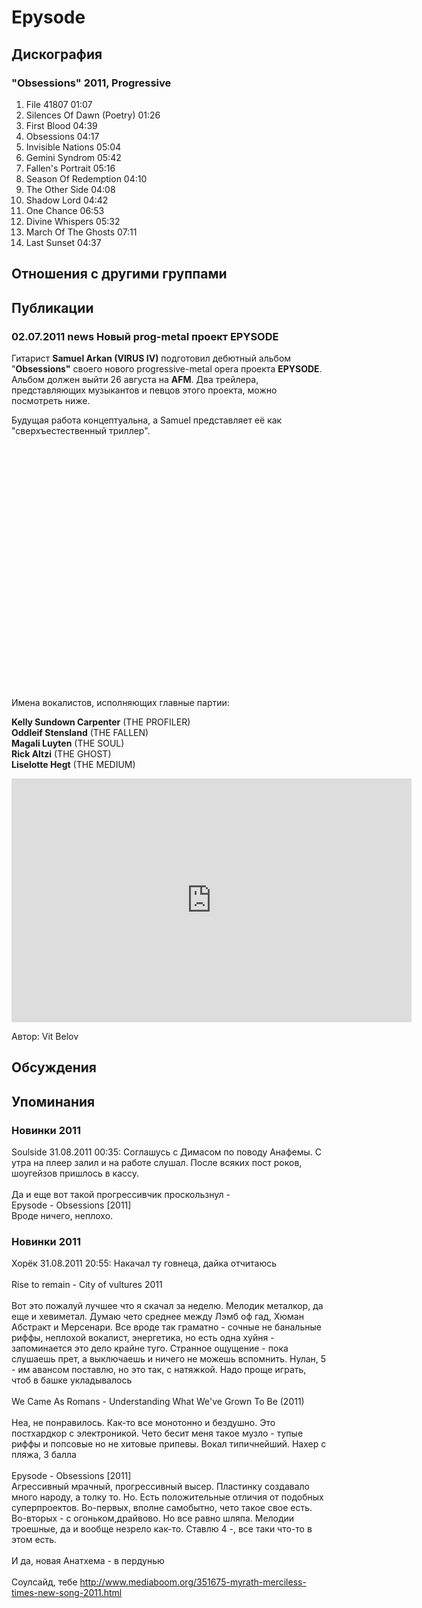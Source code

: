 # Epysode



## Дискография

### "Obsessions" 2011, Progressive

1.	 File 41807	01:07
2.	 Silences Of Dawn (Poetry)	01:26
3.	 First Blood	04:39
4.	 Obsessions	04:17
5.	 Invisible Nations	05:04
6.	 Gemini Syndrom	05:42
7.	 Fallen's Portrait	05:16
8.	 Season Of Redemption	04:10
9.	 The Other Side	04:08
10.	 Shadow Lord	04:42
11.	 One Chance	06:53
12.	 Divine Whispers	05:32
13.	 March Of The Ghosts	07:11
14.	 Last Sunset	04:37	


## Отношения с другими группами


## Публикации

### 02.07.2011 news Новый prog-metal проект EPYSODE

<P>Гитарист <STRONG>Samuel Arkan (VIRUS IV)</STRONG> подготовил дебютный альбом "<STRONG>Obsessions"</STRONG> своего нового progressive-metal opera проекта <STRONG>EPYSODE</STRONG>. Альбом должен выйти 26 августа на <STRONG>AFM</STRONG>. Два трейлера, представляющих музыкантов и певцов этого проекта, можно посмотреть ниже.</P>
<P>Будущая работа концептуальна, а Samuel представляет её как "сверхъестественный триллер". </P>
<P>
<CENTER>
<OBJECT style="WIDTH: 640px; HEIGHT: 390px"><PARAM NAME="movie" VALUE="http://www.youtube.com/v/fbvsV03g1dg?version=3"><PARAM NAME="allowFullScreen" VALUE="true"><PARAM NAME="allowScriptAccess" VALUE="always">
<embed src="http://www.youtube.com/v/fbvsV03g1dg?version=3" type="application/x-shockwave-flash" allowfullscreen="true" allowScriptAccess="always" width="640" height="390"></OBJECT></CENTER>
<P>Имена вокалистов, исполняющих главные партии:</P>
<P><STRONG>Kelly Sundown Carpenter</STRONG> (THE PROFILER) <BR itxtNodeId="90"><STRONG>Oddleif Stensland</STRONG> (THE FALLEN) <BR itxtNodeId="89"><STRONG>Magali Luyten</STRONG> (THE SOUL) <BR itxtNodeId="88"><STRONG>Rick Altzi</STRONG> (THE GHOST) <BR itxtNodeId="87"><STRONG>Liselotte Hegt</STRONG> (THE MEDIUM) </P>
<P>
<CENTER>
<OBJECT style="WIDTH: 640px; HEIGHT: 390px"><PARAM NAME="movie" VALUE="http://www.youtube.com/v/YER-URHp_NE?version=3"><PARAM NAME="allowFullScreen" VALUE="true"><PARAM NAME="allowScriptAccess" VALUE="always">
<embed src="http://www.youtube.com/v/YER-URHp_NE?version=3" type="application/x-shockwave-flash" allowfullscreen="true" allowScriptAccess="always" width="640" height="390"></OBJECT>
<P></P></CENTER>
Автор: Vit Belov


## Обсуждения


## Упоминания

### Новинки 2011

Soulside 31.08.2011 00:35:
Соглашусь с Димасом по поводу Анафемы. С утра на плеер залил и на работе слушал. После всяких пост роков, шоугейзов пришлось в кассу.<BR><BR>Да и еще вот такой прогрессивчик проскользнул - <BR>Epysode - Obsessions [2011]<BR>Вроде ничего, неплохо.<BR>

### Новинки 2011

Хорёк 31.08.2011 20:55:
Накачал ту говнеца, дайка отчитаюсь<BR><BR>Rise to remain - City of vultures 2011 <BR><BR>Вот это пожалуй лучшее что я скачал за неделю. Мелодик металкор, да еще и хевиметал. Думаю чето среднее между Лэмб оф гад, Хюман Абстракт и Мерсенари. Все вроде так граматно - сочные не банальные риффы, неплохой вокалист, энергетика, но есть одна хуйня - запоминается это дело крайне туго. Странное ощущение - пока слушаешь прет, а выключаешь и ничего не можешь вспомнить. Нулан, 5 - им авансом поставлю, но это так, с натяжкой. Надо проще играть, чтоб в башке укладывалось<BR><BR>We Came As Romans - Understanding What We've Grown To Be (2011)<BR><BR>Неа, не понравилось. Как-то все монотонно и бездушно. Это постхардкор с электроникой. Чето бесит меня такое музло - тупые риффы и попсовые но не хитовые припевы. Вокал типичнейший. Нахер с пляжа, 3 балла<BR><BR>Epysode - Obsessions [2011]<BR>Агрессивный мрачный, прогрессивный высер. Пластинку создавало много народу, а толку то. Но. Есть положительные отличия от подобных суперпроектов. Во-первых, вполне самобытно, чето такое свое есть. Во-вторых - с огоньком,драйвово. Но все равно шляпа. Мелодии троешные, да и вообще незрело как-то. Ставлю 4 -, все таки что-то в этом есть.<BR><BR>И да, новая Анатхема - в пердунью<BR><BR>Соулсайд, тебе <A HREF="http://www.mediaboom.org/351675-myrath-merciless-times-new-song-2011.html" TARGET="_blank">http://www.mediaboom.org/351675-myrath-merciless-times-new-song-2011.html</A>

